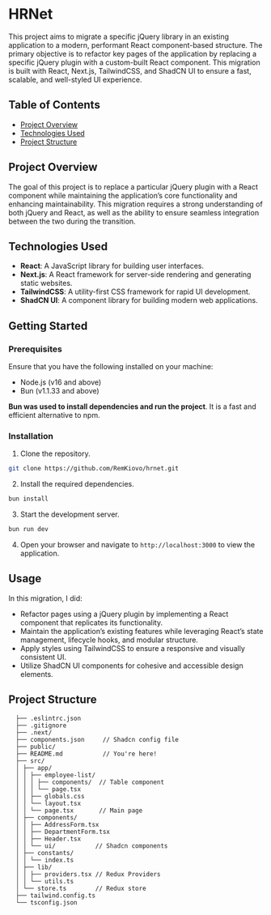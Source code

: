 # HRNet

This project aims to migrate a specific jQuery library in an existing application to a modern, performant React component-based structure. The primary objective is to refactor key pages of the application by replacing a specific jQuery plugin with a custom-built React component. This migration is built with React, Next.js, TailwindCSS, and ShadCN UI to ensure a fast, scalable, and well-styled UI experience.

## Table of Contents

- [Project Overview](#project-overview)
- [Technologies Used](#technologies-used)
- [Project Structure](#project-structure)

## Project Overview

The goal of this project is to replace a particular jQuery plugin with a React component while maintaining the application’s core functionality and enhancing maintainability. This migration requires a strong understanding of both jQuery and React, as well as the ability to ensure seamless integration between the two during the transition.

## Technologies Used

- **React**: A JavaScript library for building user interfaces.
- **Next.js**: A React framework for server-side rendering and generating static websites.
- **TailwindCSS**: A utility-first CSS framework for rapid UI development.
- **ShadCN UI**: A component library for building modern web applications.

## Getting Started

### Prerequisites

Ensure that you have the following installed on your machine:

- Node.js (v16 and above)
- Bun (v1.1.33 and above)

**Bun was used to install dependencies and run the project**. It is a fast and efficient alternative to npm.

### Installation

1. Clone the repository.

```bash
git clone https://github.com/RemKiovo/hrnet.git
```

2. Install the required dependencies.

```bash
bun install
```

3. Start the development server.

```bash
bun run dev
```

4. Open your browser and navigate to `http://localhost:3000` to view the application.

## Usage

In this migration, I did:

- Refactor pages using a jQuery plugin by implementing a React component that replicates its functionality.
- Maintain the application’s existing features while leveraging React’s state management, lifecycle hooks, and modular structure.
- Apply styles using TailwindCSS to ensure a responsive and visually consistent UI.
- Utilize ShadCN UI components for cohesive and accessible design elements.

## Project Structure

```text
  ├── .eslintrc.json
  ├── .gitignore
  ├── .next/
  ├── components.json     // Shadcn config file
  ├── public/
  ├── README.md           // You're here!
  ├── src/
  │ ├── app/
  │ │ ├── employee-list/
  │ │ │ ├── components/  // Table component
  │ │ │ └── page.tsx
  │ │ ├── globals.css
  │ │ └── layout.tsx
  │ │ └── page.tsx       // Main page
  │ ├── components/
  │ │ ├── AddressForm.tsx
  │ │ ├── DepartmentForm.tsx
  │ │ ├── Header.tsx
  │ │ └── ui/           // Shadcn components
  │ ├── constants/
  │ │ └── index.ts
  │ ├── lib/
  │ │ ├── providers.tsx // Redux Providers
  │ │ └── utils.ts
  │ └── store.ts        // Redux store
  ├── tailwind.config.ts
  └── tsconfig.json
```
